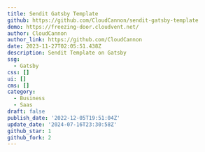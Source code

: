 ```yaml
---
title: Sendit Gatsby Template
github: https://github.com/CloudCannon/sendit-gatsby-template
demo: https://freezing-door.cloudvent.net/
author: CloudCannon
author_link: https://github.com/CloudCannon
date: 2023-11-27T02:05:51.438Z
description: Sendit Template on Gatsby
ssg:
  - Gatsby
css: []
ui: []
cms: []
category:
  - Business
  - Saas
draft: false
publish_date: '2022-12-05T19:51:04Z'
update_date: '2024-07-16T23:30:58Z'
github_star: 1
github_fork: 2
---
```

